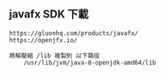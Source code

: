 javafx SDK 下載
---
	https://gluonhq.com/products/javafx/
	https://openjfx.io/

	將解壓縮 /lib 複製到 以下路徑
		/usr/lib/jvm/java-8-openjdk-amd64/lib